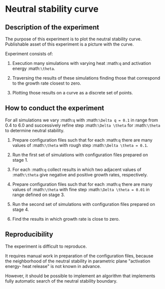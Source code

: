 # Neutral stability curve

## Description of the experiment

The purpose of this experiment is to plot the neutral stability curve.
Publishable asset of this experiment is a picture with the curve.

Experiment consists of:

1.  Execution many simulations with varying heat :math:`q` and activation
	energy :math:`\theta`.

2.  Traversing the results of these simulations finding those that correspond
	to the growth rate closest to zero.

3.  Plotting those results on a curve as a discrete set of points.


## How to conduct the experiment

For all simulations we vary :math:`q` with :math:`\Delta q = 0.1` in range
from 0.4 to 6.0 and successively refine step :math:`\Delta \theta` for
:math:`\theta` to determine neutral stability.

1.  Prepare configuration files such that for each :math:`q` there are many
	values of :math:`\theta` with rough step :math:`\Delta \theta = 0.1`.

2.  Run the first set of simulations with configuration files prepared
	on stage 1.

3.  For each :math:`q` collect results in which two adjacent values of
	:math:`\theta` give negative and positive growth rates, respectively.

4.  Prepare configuration files such that for each :math:`q` there are many
	values of :math:`\theta` with fine step :math:`\Delta \theta = 0.01` in
	range defined on stage 3.

5.  Run the second set of simulations with configuration files prepared on
	stage 4.

6.  Find the results in which growth rate is close to zero.

## Reproducibility

The experiment is difficult to reproduce.

It requires manual work in preparation of the configuration files, because the
neighborhood of the neutral stability in parametric plane "activation energy-
heat release" is not known in advance.

However, it should be possible to implement an algorithm that implements fully
automatic search of the neutral stability boundary.
